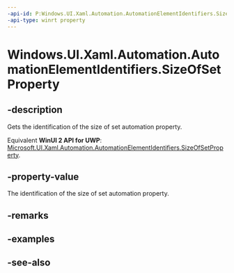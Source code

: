 ```yaml
---
-api-id: P:Windows.UI.Xaml.Automation.AutomationElementIdentifiers.SizeOfSetProperty
-api-type: winrt property
---
```


<!-- Property syntax
public Windows.UI.Xaml.Automation.AutomationProperty SizeOfSetProperty { get; }
-->

# Windows.UI.Xaml.Automation.AutomationElementIdentifiers.SizeOfSetProperty

## -description
Gets the identification of the size of set automation property.

Equivalent **WinUI 2 API for UWP**: [Microsoft.UI.Xaml.Automation.AutomationElementIdentifiers.SizeOfSetProperty](/windows/winui/api/microsoft.ui.xaml.automation.automationelementidentifiers.sizeofsetproperty).

## -property-value
The identification of the size of set automation property.

## -remarks

## -examples

## -see-also

